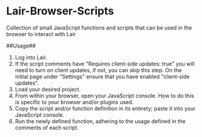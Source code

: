 Lair-Browser-Scripts
====================

Collection of small JavaScript functions and scripts that can be used in the browser to interact with Lair

##Usage##

1. Log into Lair.
2. If the script comments have "Requires client-side updates: true" you will need to turn on client updates, if not, you can skip this step. On the initial page under "Settings" ensure that you have enabled "client-side updates".
3. Load your desired project.
4. From within your browser, open your JavaScript console. How to do this is specific to your browser and/or plugins used.
5. Copy the script and/or function definition in its entirety; paste it into your JavaScript console.
6. Run the newly defined function, adhering to the usage defined in the comments of each script.
